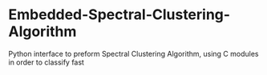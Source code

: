 # Embedded-Spectral-Clustering-Algorithm
Python interface to preform Spectral Clustering Algorithm, using C modules in order to classify fast
